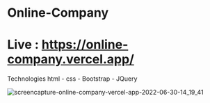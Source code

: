 # Online-Company
# Live : https://online-company.vercel.app/
Technologies html - css - Bootstrap - JQuery


![screencapture-online-company-vercel-app-2022-06-30-14_19_41](https://user-images.githubusercontent.com/61599746/176789964-97a0a828-7249-44fd-b29b-4af09d5ea964.jpg)

